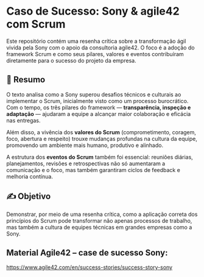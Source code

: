 # Caso de Sucesso: Sony & agile42 com Scrum

Este repositório contém uma resenha crítica sobre a transformação ágil vivida pela Sony com o apoio da consultoria agile42. O foco é a adoção do framework Scrum e como seus pilares, valores e eventos contribuíram diretamente para o sucesso do projeto da empresa.

## 📌 Resumo

O texto analisa como a Sony superou desafios técnicos e culturais ao implementar o Scrum, inicialmente visto como um processo burocrático. Com o tempo, os três pilares do framework — **transparência, inspeção e adaptação** — ajudaram a equipe a alcançar maior colaboração e eficácia nas entregas.

Além disso, a vivência dos **valores do Scrum** (comprometimento, coragem, foco, abertura e respeito) trouxe mudanças profundas na cultura da equipe, promovendo um ambiente mais humano, produtivo e alinhado.

A estrutura dos **eventos do Scrum** também foi essencial: reuniões diárias, planejamentos, revisões e retrospectivas não só aumentaram a comunicação e o foco, mas também garantiram ciclos de feedback e melhoria contínua.

## ✍️ Objetivo

Demonstrar, por meio de uma resenha crítica, como a aplicação correta dos princípios do Scrum pode transformar não apenas processos de trabalho, mas também a cultura de equipes técnicas em grandes empresas como a Sony.

## Material Agile42 – case de sucesso Sony:  

https://www.agile42.com/en/success-stories/success-story-sony 
